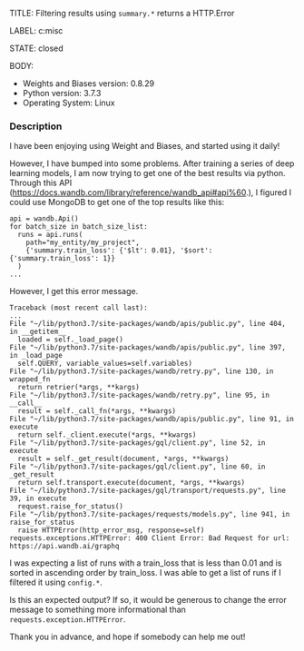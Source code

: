 TITLE:
Filtering results using `summary.*` returns a HTTP.Error

LABEL:
c:misc

STATE:
closed

BODY:
* Weights and Biases version: 0.8.29
* Python version: 3.7.3
* Operating System: Linux

### Description

I have been enjoying using Weight and Biases, and started using it daily!

However, I have bumped into some problems. After training a series of deep learning models, I am now trying to get one of the best results via python. Through this API (https://docs.wandb.com/library/reference/wandb_api#api%60.), I figured I could use MongoDB to get one of the top results like this: 
```
api = wandb.Api()
for batch_size in batch_size_list:
  runs = api.runs(
    path="my_entity/my_project",
    {'summary.train_loss': {'$lt': 0.01}, '$sort': {'summary.train_loss': 1}}
  )
...
```

However, I get this error message. 
```
Traceback (most recent call last):
...
File "~/lib/python3.7/site-packages/wandb/apis/public.py", line 404, in __getitem__
  loaded = self._load_page()
File "~/lib/python3.7/site-packages/wandb/apis/public.py", line 397, in _load_page
  self.QUERY, variable_values=self.variables)
File "~/lib/python3.7/site-packages/wandb/retry.py", line 130, in wrapped_fn
  return retrier(*args, **kargs)
File "~/lib/python3.7/site-packages/wandb/retry.py", line 95, in __call__
  result = self._call_fn(*args, **kwargs)
File "~/lib/python3.7/site-packages/wandb/apis/public.py", line 91, in execute
  return self._client.execute(*args, **kwargs)
File "~/lib/python3.7/site-packages/gql/client.py", line 52, in execute
  result = self._get_result(document, *args, **kwargs)
File "~/lib/python3.7/site-packages/gql/client.py", line 60, in _get_result
  return self.transport.execute(document, *args, **kwargs)
File "~/lib/python3.7/site-packages/gql/transport/requests.py", line 39, in execute
  request.raise_for_status()
File "~/lib/python3.7/site-packages/requests/models.py", line 941, in raise_for_status
  raise HTTPError(http_error_msg, response=self)
requests.exceptions.HTTPError: 400 Client Error: Bad Request for url: https://api.wandb.ai/graphq
```

I was expecting a list of runs with a train_loss that is less than 0.01 and is sorted in ascending order by train_loss. I was able to get a list of runs if I filtered it using `config.*`. 

Is this an expected output? If so, it would be generous to change the error message to something more informational than `requests.exception.HTTPError`.

Thank you in advance, and hope if somebody can help me out!

